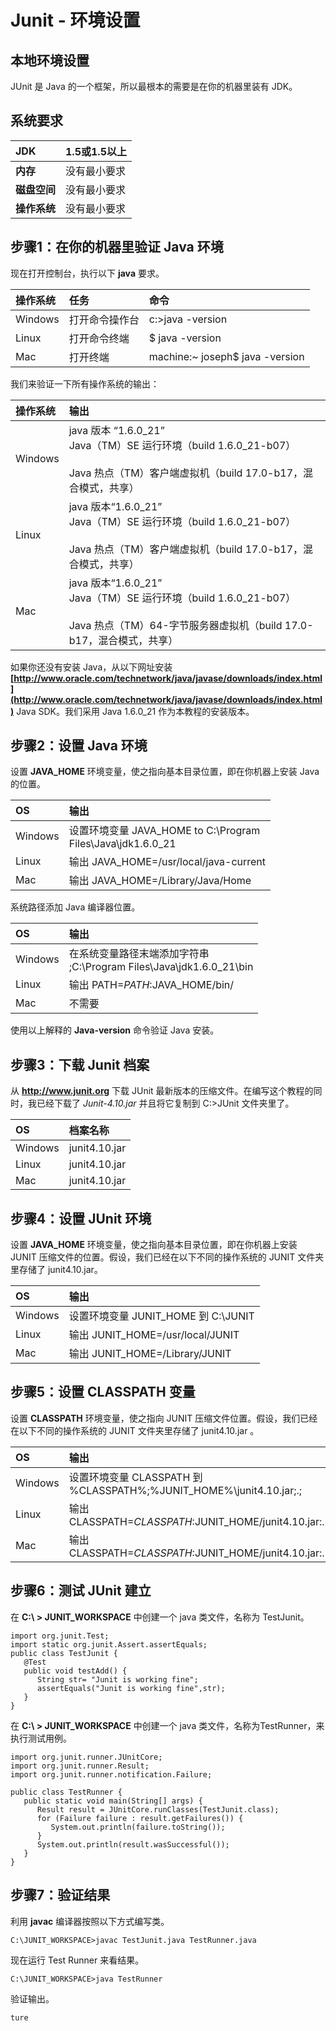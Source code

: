 # Junit - 环境设置

## 本地环境设置

JUnit 是 Java 的一个框架，所以最根本的需要是在你的机器里装有 JDK。

## 系统要求

|**JDK**| 1.5或1.5以上|
|:---|:------------|
|**内存**|没有最小要求|
|**磁盘空间**|没有最小要求|
|**操作系统**|没有最小要求|

## 步骤1：在你的机器里验证 Java 环境

现在打开控制台，执行以下 **java** 要求。

|**操作系统**|**任务**|**命令**|
|:--|:---|:-----|
|Windows|打开命令操作台|c:\>java -version|
|Linux	|打开命令终端|$ java -version|
|Mac	  |打开终端|machine:~ joseph$ java -version|

我们来验证一下所有操作系统的输出：

|**操作系统**|**输出**|
|:---|:---|
|Windows|java 版本 “1.6.0_21” <br> Java（TM）SE 运行环境（build 1.6.0_21-b07）<br><br>Java 热点（TM）客户端虚拟机（build 17.0-b17，混合模式，共享）|
|Linux	|java 版本“1.6.0_21” <br> Java（TM）SE 运行环境（build 1.6.0_21-b07）<br><br>Java 热点（TM）客户端虚拟机（build 17.0-b17，混合模式，共享）|
|Mac	  |java 版本“1.6.0_21”<br> Java（TM）SE 运行环境（build 1.6.0_21-b07）<br><br>Java 热点（TM）64-字节服务器虚拟机（build 17.0-b17，混合模式，共享）|

如果你还没有安装 Java，从以下网址安装 **[http://www.oracle.com/technetwork/java/javase/downloads/index.html](http://www.oracle.com/technetwork/java/javase/downloads/index.html)** Java SDK。我们采用 Java 1.6.0_21 作为本教程的安装版本。

## 步骤2：设置 Java 环境

设置 **JAVA_HOME** 环境变量，使之指向基本目录位置，即在你机器上安装 Java 的位置。

|**OS**|**输出**|
|:--|:----|
|Windows|设置环境变量 JAVA_HOME to C:\Program<br> Files\Java\jdk1.6.0_21|
|Linux	|输出 JAVA_HOME=/usr/local/java-current|
|Mac	  |输出 JAVA_HOME=/Library/Java/Home|

系统路径添加 Java 编译器位置。

|**OS**|**输出**|
|:--|:---|
|Windows|在系统变量路径末端添加字符串<br> ;C:\Program Files\Java\jdk1.6.0_21\bin|
|Linux|输出 PATH=$PATH:$JAVA_HOME/bin/|
|Mac  |不需要|

使用以上解释的 **Java-version** 命令验证 Java 安装。 

## 步骤3：下载 Junit 档案

从 **http://www.junit.org** 下载 JUnit 最新版本的压缩文件。在编写这个教程的同时，我已经下载了 *Junit-4.10.jar* 并且将它复制到 C:\>JUnit 文件夹里了。

|**OS**|**档案名称**|
|:---|:-----|
|Windows|junit4.10.jar|
|Linux	|junit4.10.jar|
|Mac	  |junit4.10.jar|

## 步骤4：设置 JUnit 环境

设置 **JAVA_HOME** 环境变量，使之指向基本目录位置，即在你机器上安装 JUNIT 压缩文件的位置。假设，我们已经在以下不同的操作系统的 JUNIT 文件夹里存储了 junit4.10.jar。

|**OS**|**输出**|
|:--|:----|
|Windows|设置环境变量 JUNIT_HOME 到 C:\JUNIT|
|Linux	|输出 JUNIT_HOME=/usr/local/JUNIT|
|Mac    |输出 JUNIT_HOME=/Library/JUNIT|

## 步骤5：设置 CLASSPATH 变量

设置 **CLASSPATH** 环境变量，使之指向 JUNIT 压缩文件位置。假设，我们已经在以下不同的操作系统的 JUNIT 文件夹里存储了 junit4.10.jar 。

|**OS**|**输出**|
|:--|:---|
|Windows|设置环境变量 CLASSPATH 到 %CLASSPATH%;%JUNIT_HOME%\junit4.10.jar;.;|
|Linux	|输出 CLASSPATH=$CLASSPATH:$JUNIT_HOME/junit4.10.jar:.|
|Mac	  |输出 CLASSPATH=$CLASSPATH:$JUNIT_HOME/junit4.10.jar:.|

## 步骤6：测试 JUnit 建立

在 **C:\ > JUNIT_WORKSPACE** 中创建一个 java 类文件，名称为 TestJunit。

```
import org.junit.Test;
import static org.junit.Assert.assertEquals;
public class TestJunit {
   @Test
   public void testAdd() {
      String str= "Junit is working fine";
      assertEquals("Junit is working fine",str);
   }
}
```

在 **C:\ > JUNIT_WORKSPACE** 中创建一个 java 类文件，名称为TestRunner，来执行测试用例。

```
import org.junit.runner.JUnitCore;
import org.junit.runner.Result;
import org.junit.runner.notification.Failure;

public class TestRunner {
   public static void main(String[] args) {
      Result result = JUnitCore.runClasses(TestJunit.class);
      for (Failure failure : result.getFailures()) {
         System.out.println(failure.toString());
      }
      System.out.println(result.wasSuccessful());
   }
}  	
```

## 步骤7：验证结果

利用 **javac** 编译器按照以下方式编写类。

```
C:\JUNIT_WORKSPACE>javac TestJunit.java TestRunner.java
```

现在运行 Test Runner 来看结果。

```
C:\JUNIT_WORKSPACE>java TestRunner
```

验证输出。

```
ture
```


